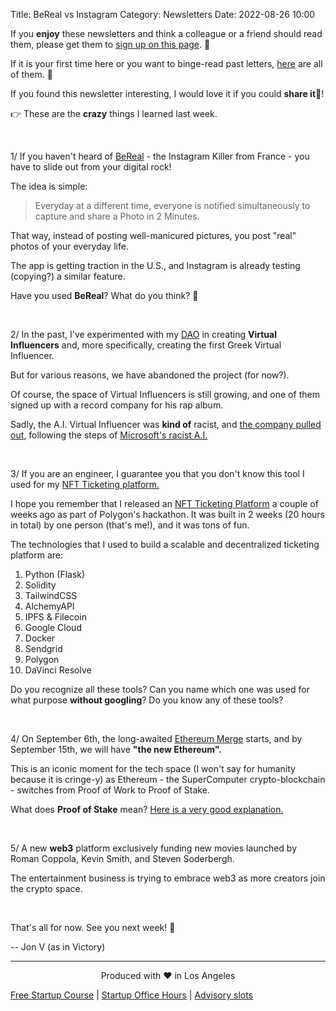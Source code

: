 Title: BeReal vs Instagram
Category: Newsletters
Date: 2022-08-26 10:00

If you **enjoy** these newsletters and think a colleague or a friend should read them, please get them to [sign up on this page](https://jon.io/). 📝

If it is your first time here or you want to binge-read past letters, [here](https://jon.io/category/newsletters) are all of them. 📰

If you found this newsletter interesting, I would love it if you could **share it**🔗!

👉 These are the **crazy** things I learned last week.

<br>

1/ If you haven't heard of [BeReal](https://bere.al/en) - the Instagram Killer from France - you have to slide out from your digital rock!

The idea is simple:

> Everyday at a different time, everyone is notified simultaneously to capture and share a Photo in 2 Minutes.

That way, instead of posting well-manicured pictures, you post "real" photos of your everyday life.

The app is getting traction in the U.S., and Instagram is already testing (copying?) a similar feature.

Have you used **BeReal**? What do you think? 🤔

<br>

2/ In the past, I've experimented with my [DAO](https://karameladao.com/) in creating **Virtual Influencers** and, more specifically, creating the first Greek Virtual Influencer.

But for various reasons, we have abandoned the project (for now?).

Of course, the space of Virtual Influencers is still growing, and one of them signed up with a record company for his rap album.

Sadly, the A.I. Virtual Influencer was **kind of** racist, and [the company pulled out](https://futurism.com/the-byte/ai-rapper-fn-meka-dropped-by-label-after-being-slammed-as-racist-caricature), following the steps of [Microsoft's racist A.I.](https://www.theverge.com/2016/3/24/11297050/tay-microsoft-chatbot-racist)

<br>

3/ If you are an engineer, I guarantee you that you don't know this tool I used for my [NFT Ticketing platform.](https://futuretickets.xyz/)

I hope you remember that I released an [NFT Ticketing Platform](https://www.youtube.com/watch?v=21IE5Tmh-nM) a couple of weeks ago as part of Polygon's hackathon. It was built in 2 weeks (20 hours in total) by one person (that's me!), and it was tons of fun.

The technologies that I used to build a scalable and decentralized ticketing platform are:

1. Python (Flask)
2. Solidity
3. TailwindCSS
4. AlchemyAPI
5. IPFS & Filecoin
6. Google Cloud
7. Docker
8. Sendgrid
9. Polygon
10. DaVinci Resolve

Do you recognize all these tools? Can you name which one was used for what purpose **without googling**? Do you know any of these tools?

<br>

4/ On September 6th, the long-awaited [Ethereum Merge](https://www.theverge.com/2022/8/25/23321312/ethereum-merge-date-start-september-6-bellatrix-upgrade) starts, and by September 15th, we will have **"the new Ethereum".**

This is an iconic moment for the tech space (I won't say for humanity because it is cringe-y) as Ethereum - the SuperComputer crypto-blockchain - switches from Proof of Work to Proof of Stake.

What does **Proof of Stake** mean? [Here is a very good explanation.](https://www.theguardian.com/technology/2022/aug/24/techscape-ethereum-proof-of-work)

<br>

5/ A new **web3** platform exclusively funding new movies launched by Roman Coppola, Kevin Smith, and Steven Soderbergh.

The entertainment business is trying to embrace web3 as more creators join the crypto space.


<br>

That's all for now. See you next week! 🚀

-- Jon V (as in Victory)

---

<div align="center">
  Produced with ❤️ in Los Angeles
</div>

[Free Startup Course](https://jon.io/pages/built-to-fail) | [Startup Office Hours](https://jon.io/startup-office-hours) | [Advisory slots](https://jon.io/advisory)
